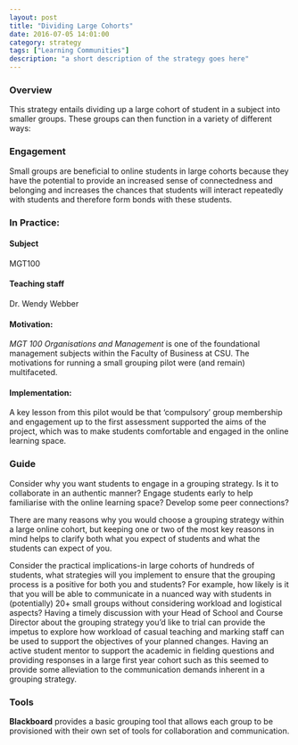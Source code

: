 ```yaml
---
layout: post
title: "Dividing Large Cohorts"
date: 2016-07-05 14:01:00
category: strategy
tags: ["Learning Communities"] 
description: "a short description of the strategy goes here"
---
```


### Overview
This strategy entails dividing up a large cohort of student in a subject into smaller groups. These groups can then function in a variety of different ways:

### Engagement

Small groups are beneficial to online students in large cohorts because they have the potential to provide an increased sense of connectedness and belonging and increases the chances that students will interact repeatedly with students and therefore form bonds with these students. 

### In Practice:

#### Subject
MGT100

#### Teaching staff 
Dr. Wendy Webber 

#### Motivation:
*MGT 100 Organisations and Management* is one of the foundational management subjects within the Faculty of Business at CSU. The motivations for running a small grouping pilot were (and remain) multifaceted. 

#### Implementation:
A key lesson from this pilot would be that ‘compulsory’ group membership and engagement up to the first assessment supported the aims of the project, which was to make students comfortable and engaged in the online learning space.

### Guide
Consider why you want students to engage in a grouping strategy. Is it to collaborate in an authentic manner? Engage students early to help familiarise with the online learning space? Develop some peer connections?

There are many reasons why you would choose a grouping strategy within a large online cohort, but keeping one or two of the most key reasons in mind helps to clarify both what you expect of students and what the students can expect of you. 

Consider the practical implications-in large cohorts of hundreds of students, what strategies will you implement to ensure that the grouping process is a positive for both you and students? For example, how likely is it that you will be able to communicate in a nuanced way with students in (potentially) 20+ small groups without considering workload and logistical aspects? Having a timely discussion with your Head of School and Course Director about the grouping strategy you’d like to trial can provide the impetus to explore how workload of casual teaching and marking staff can be used to support the objectives of your planned changes. Having an active student mentor to support the academic in fielding questions and providing responses in a large first year cohort such as this seemed to provide some alleviation to the communication demands inherent in a grouping strategy. 

### Tools
**Blackboard** provides a basic grouping tool that allows each group to be provisioned with their own set of tools for collaboration and communication. 